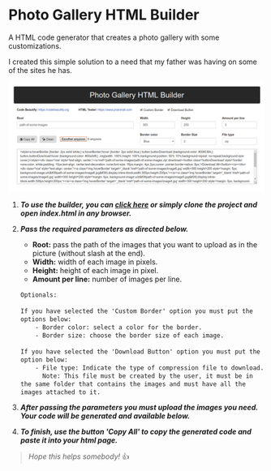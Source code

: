 # Photo Gallery HTML Builder

A HTML code generator that creates a photo gallery with some customizations. 

I created this simple solution to a need that my father was having on some of the sites he has.

![Alt text](image/sample.png?raw=true "Sample")

1. **_To use the builder, you can [click here](https://photo-gallery-html-builder.herokuapp.com) or simply clone the project and open index.html in any browser._**

2.  **_Pass the required parameters as directed below._**
    * **Root:** pass the path of the images that you want to upload as in the picture (without slash at the end).
    * **Width:** width of each image in pixels.
    * **Height:** height of each image in pixel.
    * **Amount per line:** number of images per line.
    ```
    Optionals:
       
    If you have selected the 'Custom Border' option you must put the options below:
        - Border color: select a color for the border.
        - Border size: choose the border size of each image.
       
    If you have selected the 'Download Button' option you must put the option below:
        - File type: Indicate the type of compression file to download.
          Note: This file must be created by the user, it must be in the same folder that contains the images and must have all the images attached to it.

3. **_After passing the parameters you must upload the images you need. 
Your code will be generated and available below._**

4. **_To finish, use the button 'Copy All' to copy the generated code and paste it into your html page._**

> _Hope this helps somebody!_ :+1: